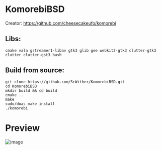 # KomorebiBSD

Creator: https://github.com/cheesecakeufo/komorebi

## Libs:
```
cmake vala gstreamer1-libav gtk3 glib gee webkit2-gtk3 clutter-gtk3 clutter clutter-gst3 bash
```
## Build from source:

```
git clone https://github.com/SrWither/KomorebiBSD.git
cd KomorebiBSD
mkdir build && cd build
cmake ..
make
sudo/doas make install
./komorebi
```

# Preview

![image](https://user-images.githubusercontent.com/59105868/124961013-54f01800-dff3-11eb-83d6-c5d3b08a9bd5.png)
